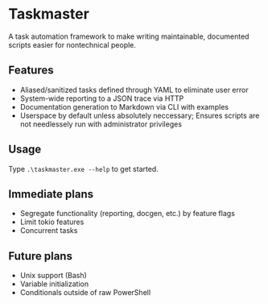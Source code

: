 # Taskmaster
A task automation framework to make writing maintainable, documented scripts easier for nontechnical people.

## Features
- Aliased/sanitized tasks defined through YAML to eliminate user error
- System-wide reporting to a JSON trace via HTTP
- Documentation generation to Markdown via CLI with examples
- Userspace by default unless absolutely neccessary; Ensures scripts are not needlessely run with administrator privileges

## Usage
Type `.\taskmaster.exe --help` to get started.

## Immediate plans
- Segregate functionality (reporting, docgen, etc.) by feature flags
- Limit tokio features
- Concurrent tasks

## Future plans
- Unix support (Bash)
- Variable initialization
- Conditionals outside of raw PowerShell
